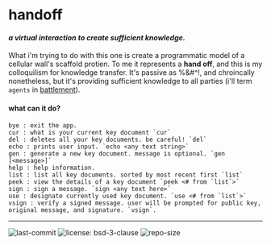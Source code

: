 # handoff

#### *a virtual interaction to create sufficient knowledge.*

What i'm trying to do with this one is create a programmatic model of a cellular wall's scaffold protien. To me it 
represents a **hand off**, and this is my colloquilism for knowledge transfer. It's passive as %&#^!, and chroincally 
nonetheless, but it's providing sufficient knowledge to all parties (i'll term `agents` in 
[battlement](https://github.com/white5moke/battlement)).

#### what can it do?

````
bye : exit the app.
cur : what is your current key document `cur`
del : deletes all your key documents. be careful! `del`
echo : prints user input. `echo <any text string>`
gen : generate a new key document. message is optional. `gen [<message>]`
help : help information.
list : list all key documents. sorted by most recent first `list`
peek : view the details of a key document `peek <# from `list`>`
sign : sign a message. `sign <any text here>`
use : designate currently used key document. `use <# from `list`>`
vsign : verify a signed message. user will be prompted for public key, original message, and signature. `vsign`.
````

---

![last-commit](https://img.shields.io/github/last-commit/white5moke/handoff?style=for-the-badge)
![license: bsd-3-clause](https://img.shields.io/github/license/white5moke/handoff?style=for-the-badge) 
![repo-size](https://img.shields.io/github/repo-size/white5moke/handoff?style=for-the-badge)

